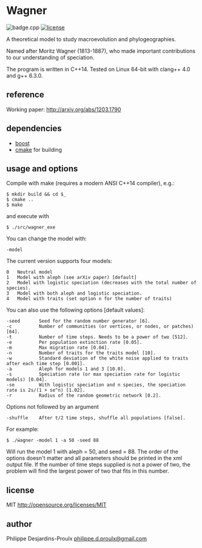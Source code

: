 Wagner
======
![badge.cpp](https://img.shields.io/badge/c++-14-008080.svg?style=flat-square)
[![license][badge.license]][license]

[badge.license]: https://img.shields.io/badge/License-MIT%202.0-7ec0ee.svg

[license]: https://github.com/PhDP/wagner/blob/master/LICENSE

A theoretical model to study macroevolution and phylogeographies.

Named after Moritz Wagner (1813-1887), who made important contributions to our
understanding of speciation.

The program is written in C++14. Tested on Linux 64-bit with clang++ 4.0
and g++ 6.3.0.

reference
---------
Working paper: http://arxiv.org/abs/1203.1790

dependencies
------------
* [boost](http://www.boost.org/)
* [cmake](https://cmake.org/) for building

usage and options
-----------------
Compile with make (requires a modern ANSI C++14 compiler), e.g.:

    $ mkdir build && cd $_
    $ cmake ..
    $ make

 and execute with

    $ ./src/wagner_exe

You can change the model with:

    -model

The current version supports four models:

    0   Neutral model
    1   Model with aleph (see arXiv paper) [default]
    2   Model with logistic speciation (decreases with the total number of species).
    3   Model with both aleph and logistic speciation.
    4   Model with traits (set option n for the number of traits)

You can also use the following options [default values]:

    -seed       Seed for the random number generator [6].
    -c          Number of communities (or vertices, or nodes, or patches) [64].
    -t          Number of time steps. Needs to be a power of two [512].
    -e          Per population extinction rate [0.05].
    -m          Max migration rate [0.04].
    -n          Number of traits for the traits model [10].
    -w          Standard deviation of the white noise applied to traits after each time step [0.001].
    -a          Aleph for models 1 and 3 [10.0].
    -s          Speciation rate (or max speciation rate for logistic models) [0.04].
    -se         With logistic speciation and n species, the speciation rate is 2s/(1 + se^n) [1.02].
    -r          Radius of the random geometric network [0.2].

Options not followed by an argument

    -shuffle    After t/2 time steps, shuffle all populations [false].

For example:

    $ ./ẃagner -model 1 -a 50 -seed 88

Will run the model 1 with aleph = 50, and seed = 88. The order of the options
doesn't matter and all parameters should be printed in the xml output file. If
the number of time steps supplied is not a power of two, the problem will find
the largest power of two that fits in this number.


license
-------
MIT <http://opensource.org/licenses/MIT>

author
------
Philippe Desjardins-Proulx <philippe.d.proulx@gmail.com>
